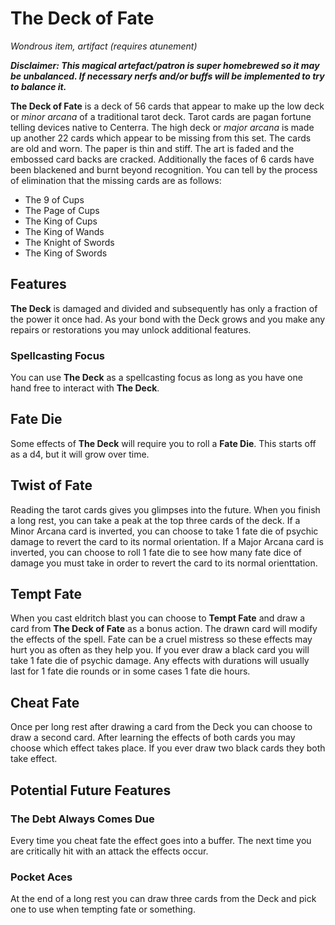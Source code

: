 # The Deck of Fate

_Wondrous item, artifact (requires atunement)_

**_Disclaimer: This magical artefact/patron is super homebrewed so it may be unbalanced. If necessary nerfs and/or buffs will be implemented to try to balance it._**

**The Deck of Fate** is a deck of 56 cards that appear to make up the low deck or _minor arcana_ of a traditional tarot deck. Tarot cards are pagan fortune telling devices native to Centerra. The high deck or _major arcana_ is made up another 22 cards which appear to be missing from this set. The cards are old and worn. The paper is thin and stiff. The art is faded and the embossed card backs are cracked. Additionally the faces of 6 cards have been blackened and burnt beyond recognition. You can tell by the process of elimination that the missing cards are as follows:

- The 9 of Cups
- The Page of Cups
- The King of Cups
- The King of Wands
- The Knight of Swords
- The King of Swords

## Features

**The Deck** is damaged and divided and subsequently has only a fraction of the power it once had. As your bond with the Deck grows and you make any repairs or restorations you may unlock additional features.

### Spellcasting Focus

You can use **The Deck** as a spellcasting focus as long as you have one hand free to interact with **The Deck**.

## Fate Die

Some effects of **The Deck** will require you to roll a **Fate Die**. This starts off as a d4, but it will grow over time.

## Twist of Fate

Reading the tarot cards gives you glimpses into the future. When you finish a long rest, you can take a peak at the top three cards of the deck. If a Minor Arcana card is inverted, you can choose to take 1 fate die of psychic damage to revert the card to its normal orientation. If a Major Arcana card is inverted, you can choose to roll 1 fate die to see how many fate dice of damage you must take in order to revert the card to its normal orienttation.

## Tempt Fate

When you cast eldritch blast you can choose to **Tempt Fate** and draw a card from **The Deck of Fate** as a bonus action. The drawn card will modify the effects of the spell. Fate can be a cruel mistress so these effects may hurt you as often as they help you. If you ever draw a black card you will take 1 fate die of psychic damage. Any effects with durations will usually last for 1 fate die rounds or in some cases 1 fate die hours.

## Cheat Fate

Once per long rest after drawing a card from the Deck you can choose to draw a second card. After learning the effects of both cards you may choose which effect takes place. If you ever draw two black cards they both take effect.

## Potential Future Features

### The Debt Always Comes Due

Every time you cheat fate the effect goes into a buffer. The next time you are critically hit with an attack the effects occur.

### Pocket Aces

At the end of a long rest you can draw three cards from the Deck and pick one to use when tempting fate or something.
